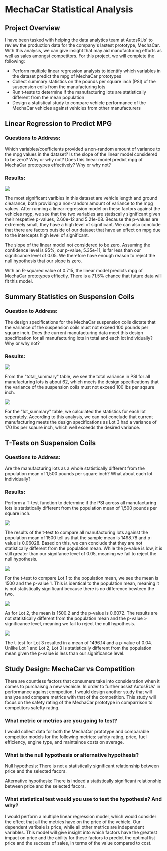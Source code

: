 # MechaCar Statistical Analysis
## Project Overview 
I have been tasked with helping the data analytics team at AutosRUs' to review the production data for the company's lastest prototype, MechaCar. With this analysis, we can give insight that may aid manufacturing efforts as well as sales amongst competitors. For this project, we will complete the following: 

- Perform multiple linear regression analysis to identify which variables in the dataset predict the mpg of MechaCar prototypes
- Collect summary statistics on the pounds per square inch (PSI) of the suspension coils from the manufacturing lots
- Run t-tests to determine if the manufacturing lots are statistically different from the mean population
- Design a statistical study to compare vehicle performance of the MechaCar vehicles against vehicles from other manufacturers

## Linear Regression to Predict MPG
### Questions to Address: 
Which variables/coefficients provided a non-random amount of variance to the mpg values in the dataset? Is the slope of the linear model considered to be zero? Why or why not? Does this linear model predict mpg of MechaCar prototypes effectively? Why or why not?
### Results: 
![](resources/deliverable1.png)

The most significant varibles in this dataset are vehicle length and ground clearance, both providing a non-random amount of variance to the mpg values. After running a linear regression model on these factors against the vehicles mgp, we see that the two variables are statiscally significant given their respetive p-values, 2.60e-12 and 5.21e-08. Because the p-values are extremely small, they have a high level of significant. We can also conclude that there are factors outside of our dataset that have an effect on mpg due to the intercepts high level of significant. 

The slope of the linear model not considered to be zero. Assuming the confidence level is 95%, our p-value, 5.35e-11, is far less than our significance level of 0.05. We therefore have enough reason to reject the null hypothesis that our slope is zero. 

With an R-squared value of 0.715, the linear model predicts mpg of MechaCar prototypes effiectly. There is a  71.5% chance that future data will fit this model. 

## Summary Statistics on Suspension Coils
### Question to Address: 
The design specifications for the MechaCar suspension coils dictate that the variance of the suspension coils must not exceed 100 pounds per square inch. Does the current manufacturing data meet this design specification for all manufacturing lots in total and each lot individually? Why or why not?
### Results:
![](resources/total.png)

From the "total_summary" table, we see the total variance in PSI for all manufacturing lots is about 62, which meets the design specifications that the variance of the suspension coils must not exceed 100 lbs per sqaure inch. 

![](resources/lot.png)

For the "lot_summary" table, we calculated the statistics for each lot seperately. According to this analysis, we can not conclude that current manufacturing meets the design specifications as Lot 3 had a variance of 170 lbs per sqaure inch, which well exceeds the desired variance. 
##  T-Tests on Suspension Coils
### Questions to Address:
Are the manufacturing lots as a whole statistically different from the population mean of 1,500 pounds per square inch? What about each lot individually?
### Results:
Perform a T-test function to determine if the PSI across all manufacturing lots is statistically different from the population mean of 1,500 pounds per square inch.

![](resources/allLots.png)

The results of the t-test to compare all manufacturing lots against the population mean of 1500 tell us that the sample mean is 1498.78 and p-value is 0.06028. Based on this, we can conclude that they are not statistically different from the population mean. While the p-value is low, it is still greater than our signifance level of 0.05, meaning we fail to reject the null hypothesis.

![](resources/lot1.png)

For the t-test to compare Lot 1 to the population mean, we see the mean is 1500 and the p-value 1. This is identical to the population mean, meaning it is not statistically significant because there is no difference bewteen the two. 

![](resources/lot2.png)

As for Lot 2, the mean is 1500.2 and the p-value is 0.6072. The results are not statistically different from the population mean and the p-value > significance level, meaning we fail to reject the null hypothesis. 

![](resources/lot3.png)

The t-test for Lot 3 resulted in a mean of 1496.14 and a p-value of 0.04. Unlike Lot 1 and Lot 2, Lot 3 is statistically different from the population mean given the p-value is less than our significance level.


## Study Design: MechaCar vs Competition
There are countless factors that consumers take into consideration when it comes to purchaisng a new vechicle. In order to further assist AutosRUs' in performance against competiton, I would design another study that will analyze and compare metrics with that of the competition. This study will focus on the safety rating of the MechaCar prototype in comparrison to competitors safefty rating. 
  
### What metric or metrics are you going to test?
I would collect data for both the MechaCar prototype and comparable competitor models for the following metrics: safety rating, price, fuel efficiency, engine type, and maintaince costs on average.
### What is the null hypothesis or alternative hypothesis?
Null hypothesis: There is not a statistically significant relationship between price and the selected facors.  

Alternative hypothesis: There is indeed a statistically significant relationship between price and the selected facors.

### What statistical test would you use to test the hypothesis? And why?
I would perform a multiple linear regression model, which would consider the effect that all the metrics have on the price of the vehicle. Our dependent varibale is price, while all other metrics are independent variables. This model will give insight into which factors have the greatest impact on price and the ability for these factors to predict the optimal list price and the success of sales, in terms of the value compared to cost. 
















 
